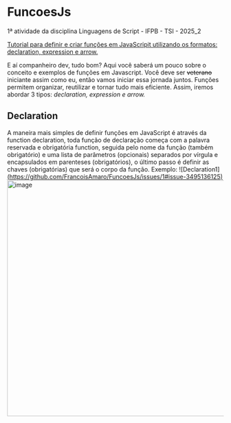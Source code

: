 # FuncoesJs
1ª atividade da disciplina Linguagens de Script - IFPB - TSI - 2025_2

<ins>Tutorial para definir e criar funções em JavaScripit utilizando os formatos: declaration, expression e arrow.</ins>

E aí companheiro dev, tudo bom? Aqui você saberá um pouco sobre o conceito e exemplos de funções em Javascript. Você deve ser ~~veterano~~ iniciante assim como eu, então vamos iniciar essa jornada juntos. Funções permitem organizar, reutilizar e tornar tudo mais eficiente. Assim, iremos abordar 3 tipos: *declaration, expression e arrow.*

## Declaration

A maneira mais simples de definir funções em JavaScript é através da function declaration, toda função de declaração começa com a palavra reservada e obrigatória function, seguida pelo nome da função (também obrigatório) e uma lista de parâmetros (opcionais) separados por vírgula e encapsulados em parenteses (obrigatórios), o último passo é definir as chaves (obrigatórias) que será o corpo da função.
Exemplo:
  ![Declaration1][(https://github.com/FrancoisAmaro/FuncoesJs/issues/1#issue-3495136125)](https://private-user-images.githubusercontent.com/187148916/498878651-583354f9-13f1-4fe8-bbbe-e105bb2c8980.png?jwt=eyJ0eXAiOiJKV1QiLCJhbGciOiJIUzI1NiJ9.eyJpc3MiOiJnaXRodWIuY29tIiwiYXVkIjoicmF3LmdpdGh1YnVzZXJjb250ZW50LmNvbSIsImtleSI6ImtleTUiLCJleHAiOjE3NTk5MzExMzIsIm5iZiI6MTc1OTkzMDgzMiwicGF0aCI6Ii8xODcxNDg5MTYvNDk4ODc4NjUxLTU4MzM1NGY5LTEzZjEtNGZlOC1iYmJlLWUxMDViYjJjODk4MC5wbmc_WC1BbXotQWxnb3JpdGhtPUFXUzQtSE1BQy1TSEEyNTYmWC1BbXotQ3JlZGVudGlhbD1BS0lBVkNPRFlMU0E1M1BRSzRaQSUyRjIwMjUxMDA4JTJGdXMtZWFzdC0xJTJGczMlMkZhd3M0X3JlcXVlc3QmWC1BbXotRGF0ZT0yMDI1MTAwOFQxMzQwMzJaJlgtQW16LUV4cGlyZXM9MzAwJlgtQW16LVNpZ25hdHVyZT1mY2RhN2Q1NjY2NDYwMDM4OWZhYTM1Y2YyZWZhZmFiYTRhZDdhNjBlNzI1NTE3ZjhhMWJmZjI1Yzc3Mzg3ZTk0JlgtQW16LVNpZ25lZEhlYWRlcnM9aG9zdCJ9.ojKDQGcpN1T0caCsvR9zAGO2V-vMj_SjB7yyR5PLqbQ)<img width="1522" height="548" alt="image" src="https://github.com/user-attachments/assets/0f707cae-1467-4d75-a174-92c12b8597eb" />






